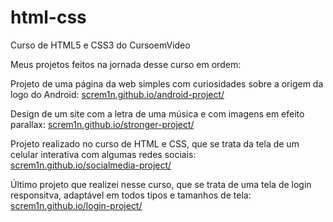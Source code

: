 # html-css
 Curso de HTML5 e CSS3 do CursoemVideo

Meus projetos feitos na jornada desse curso em ordem:

Projeto de uma página da web simples com curiosidades sobre a origem da logo do Android: <a href="">screm1n.github.io/android-project/</a>

Design de um site com a letra de uma música e com imagens em efeito parallax: <a href="">screm1n.github.io/stronger-project/</a>

Projeto realizado no curso de HTML e CSS, que se trata da tela de um celular interativa com algumas redes sociais: <a href="">screm1n.github.io/socialmedia-project/</a>

Último projeto que realizei nesse curso, que se trata de uma tela de login responsitva, adaptável em todos tipos e tamanhos de tela: <a href="">screm1n.github.io/login-project/</a>

